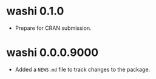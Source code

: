 # washi 0.1.0

* Prepare for CRAN submission.

# washi 0.0.0.9000

* Added a `NEWS.md` file to track changes to the package.
